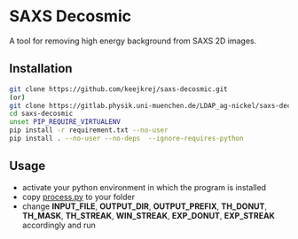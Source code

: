# SAXS Decosmic

A tool for removing high energy background from SAXS 2D images.

## Installation

```bash
git clone https://github.com/keejkrej/saxs-decosmic.git
(or)
git clone https://gitlab.physik.uni-muenchen.de/LDAP_ag-nickel/saxs-decosmic.git
cd saxs-decosmic
unset PIP_REQUIRE_VIRTUALENV
pip install -r requirement.txt --no-user
pip install . --no-user --no-deps  --ignore-requires-python
```

## Usage

- activate your python environment in which the program is installed
- copy [process.py](scripts/process.py) to your folder
- change **INPUT_FILE**, **OUTPUT_DIR**, **OUTPUT_PREFIX**, **TH_DONUT**, **TH_MASK**, **TH_STREAK**, **WIN_STREAK**, **EXP_DONUT**, **EXP_STREAK** accordingly and run